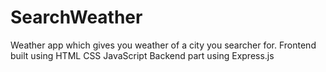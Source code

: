 # SearchWeather
Weather app which gives you weather of a city you searcher for.
Frontend built using HTML CSS JavaScript
Backend part using Express.js
